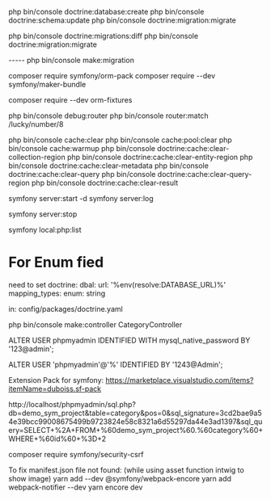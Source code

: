 php bin/console doctrine:database:create
php bin/console doctrine:schema:update 
php bin/console doctrine:migration:migrate


php bin/console doctrine:migrations:diff
php bin/console doctrine:migration:migrate

----- php bin/console make:migration

composer require symfony/orm-pack
composer require --dev symfony/maker-bundle

composer require --dev orm-fixtures


php bin/console debug:router
php bin/console router:match /lucky/number/8


php bin/console cache:clear
php bin/console cache:pool:clear
php bin/console cache:warmup
php bin/console doctrine:cache:clear-collection-region
php bin/console doctrine:cache:clear-entity-region
php bin/console doctrine:cache:clear-metadata
php bin/console doctrine:cache:clear-query
php bin/console doctrine:cache:clear-query-region
php bin/console doctrine:cache:clear-result

symfony server:start -d
symfony server:log

symfony server:stop

symfony local:php:list



# For Enum fied
need to set 
doctrine:
    dbal:
        url: '%env(resolve:DATABASE_URL)%'
        mapping_types:
            enum: string

in: config/packages/doctrine.yaml



php bin/console make:controller CategoryController


ALTER USER phpmyadmin IDENTIFIED WITH mysql_native_password BY '123@admin';

ALTER USER 'phpmyadmin'@'%' IDENTIFIED BY '1243@Admin';


Extension Pack for symfony:
https://marketplace.visualstudio.com/items?itemName=duboiss.sf-pack



http://localhost/phpmyadmin/sql.php?db=demo_sym_project&table=category&pos=0&sql_signature=3cd2bae9a54e39bcc99008675499b9723824e58c8321a6d55297da44e3ad1397&sql_query=SELECT+%2A+FROM+%60demo_sym_project%60.%60category%60+WHERE+%60id%60+%3D+2


composer require symfony/security-csrf


To fix manifest.json file not found: (while using asset function intwig to show image)
yarn add --dev @symfony/webpack-encore
yarn add webpack-notifier --dev
yarn encore dev


